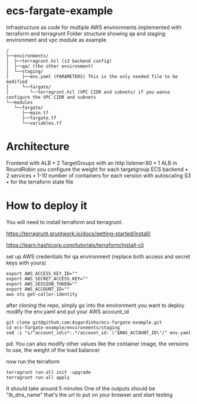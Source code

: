 # ecs-fargate-example

Infrastructure as code for multiple AWS environments implemented with terraform and terragrunt
Folder structure showing qa and staging environment and vpc module as example
```
/
├──environments/
│  ├──terragrunt.hcl (s3 backend config)
│  ├──qa/ (the other environment)
│  └──staging/
│     ├──env.yaml (PARAMETERS) This is the only needed file to be modified 
│     └──fargate/
│        └──terragrunt.hcl (VPC CIDR and subnets) if you wanna configure the VPC CIDR and subnets
└──modules
   └──fargate/
      ├──main.tf
      ├──fargate.tf
      └──variables.tf
```
# Architecture
Frontend with ALB 
   • 2 TargetGroups with an http listener:80
   • 1 ALB in RoundRobin you configure the weight for each targetgroup
ECS backend
   • 2 services
   • 1-10 number of containers for each version with autoscaling
S3
   • for the terraform state file

# How to deploy it 

You will need to install terraform and terragrunt.

https://terragrunt.gruntwork.io/docs/getting-started/install/

https://learn.hashicorp.com/tutorials/terraform/install-cli

set up AWS credentials for qa environment (replace both access and secret keys with yours)

```
export AWS_ACCESS_KEY_ID=""
export AWS_SECRET_ACCESS_KEY=""
export AWS_SESSION_TOKEN=""
export AWS_ACCOUNT_ID=""
aws sts get-caller-identity
```

after cloning the repo, simply go into the environment you want to deploy
modify the env.yaml and put your AWS account_id
```
git clone git@github.com:Asgardinho/ecs-fargate-example.git
cd ecs-fargate-example/environments/staging
sed -i "s/^account_id\s*:.*/account_id: \"$AWS_ACCOUNT_ID\"/" env.yaml
```
pd: You can also modify other values like the container image, the versions to use, the weight of the load balancer

now run the terraform
```
terragrunt run-all init -upgrade
terragrunt run-all apply
```
It should take around 5 minutes
One of the outputs should be "lb_dns_name" that's the url to put on your browser and start testing
